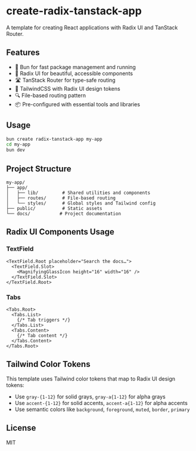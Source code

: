 # create-radix-tanstack-app

A template for creating React applications with Radix UI and TanStack Router.

## Features

- 🚀 Bun for fast package management and running
- 🎨 Radix UI for beautiful, accessible components
- 🛣️ TanStack Router for type-safe routing
- 💅 TailwindCSS with Radix UI design tokens
- 🔍 File-based routing pattern
- 📦 Pre-configured with essential tools and libraries

## Usage

```bash
bun create radix-tanstack-app my-app
cd my-app
bun dev
```

## Project Structure

```
my-app/
├── app/
│   ├── lib/         # Shared utilities and components
│   ├── routes/      # File-based routing
│   └── styles/      # Global styles and Tailwind config
├── public/          # Static assets
└── docs/           # Project documentation
```

## Radix UI Components Usage

### TextField
```tsx
<TextField.Root placeholder="Search the docs…">
  <TextField.Slot>
    <MagnifyingGlassIcon height="16" width="16" />
  </TextField.Slot>
</TextField.Root>
```

### Tabs
```tsx
<Tabs.Root>
  <Tabs.List>
    {/* Tab triggers */}
  </Tabs.List>
  <Tabs.Content>
    {/* Tab content */}
  </Tabs.Content>
</Tabs.Root>
```

## Tailwind Color Tokens

This template uses Tailwind color tokens that map to Radix UI design tokens:

- Use `gray-{1-12}` for solid grays, `gray-a{1-12}` for alpha grays
- Use `accent-{1-12}` for solid accents, `accent-a{1-12}` for alpha accents
- Use semantic colors like `background`, `foreground`, `muted`, `border`, `primary`

## License

MIT
